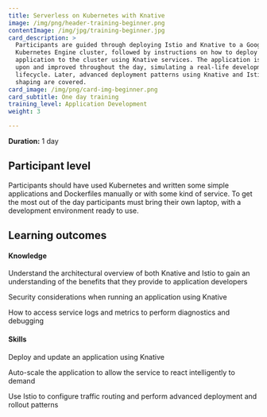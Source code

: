 ```yaml
---
title: Serverless on Kubernetes with Knative
image: /img/png/header-training-beginner.png
contentImage: /img/jpg/training-beginner.jpg
card_description: >
  Participants are guided through deploying Istio and Knative to a Google 
  Kubernetes Engine cluster, followed by instructions on how to deploy an 
  application to the cluster using Knative services. The application is iterated
  upon and improved throughout the day, simulating a real-life development 
  lifecycle. Later, advanced deployment patterns using Knative and Istio traffic
  shaping are covered.
card_image: /img/png/card-img-beginner.png
card_subtitle: One day training
training_level: Application Development
weight: 3

---
```


**Duration:** 1 day

## Participant level
Participants should have used Kubernetes and written some simple applications
and Dockerfiles manually or with some kind of service. To get the most out of
the day participants must bring their own laptop, with a development environment
ready to use.

## Learning outcomes
#### Knowledge
Understand the architectural overview of both Knative and Istio to gain an
understanding of the benefits that they provide to application developers

Security considerations when running an application using Knative

How to access service logs and metrics to perform diagnostics and debugging

#### Skills
Deploy and update an application using Knative

Auto-scale the application to allow the service to react intelligently to demand

Use Istio to configure traffic routing and perform advanced deployment and
rollout patterns
